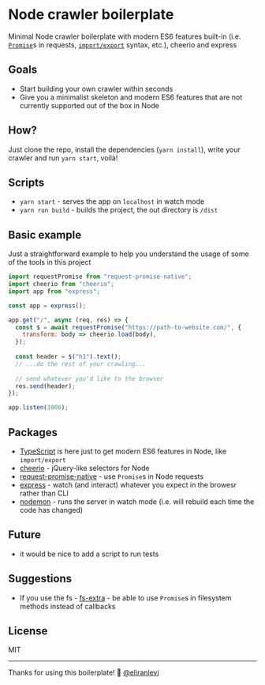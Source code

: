 # Node crawler boilerplate

Minimal Node crawler boilerplate with modern ES6 features built-in (i.e. [`Promise`](https://developer.mozilla.org/en-US/docs/Web/JavaScript/Reference/Global_Objects/Promise)s in requests, [`import/export`](https://developer.mozilla.org/en-US/docs/Web/JavaScript/Reference/Statements/import) syntax, etc.), cheerio and express

## Goals

- Start building your own crawler within seconds
- Give you a minimalist skeleton and modern ES6 features that are not currently supported out of the box in Node

## How?

Just clone the repo, install the dependencies (`yarn install`), write your crawler and run `yarn start`, voilà!

## Scripts

- `yarn start` - serves the app on `localhost` in watch mode
- `yarn run build` - builds the project, the out directory is `/dist`

## Basic example

Just a straightforward example to help you understand the usage of some of the tools in this project

```JavaScript
import requestPromise from "request-promise-native";
import cheerio from "cheerio";
import app from "express";

const app = express();

app.get("/", async (req, res) => {
  const $ = await requestPromise("https://path-to-website.com/", {
    transform: body => cheerio.load(body),
  });
  
  const header = $("h1").text();
  // ...do the rest of your crawling...
  
  // send whatever you'd like to the browser
  res.send(header);
});

app.listen(3000);

```

## Packages 

- [TypeScript](https://github.com/Microsoft/TypeScript) is here just to get modern ES6 features in Node, like `import/export`
- [cheerio](https://github.com/cheeriojs/cheerio) - jQuery-like selectors for Node
- [request-promise-native](https://github.com/request/request-promise-native) - use `Promise`s in Node requests
- [express](https://github.com/expressjs/express) - watch (and interact) whatever you expect in the browesr rather than CLI
- [nodemon](https://github.com/remy/nodemon) - runs the server in watch mode (i.e. will rebuild each time the code has changed)

## Future

- it would be nice to add a script to run tests

## Suggestions

- If you use the fs - [fs-extra](https://github.com/jprichardson/node-fs-extra) - be able to use `Promise`s in filesystem methods instead of callbacks

## License

MIT

---
Thanks for using this boilerplate! 🙏 [@eliranlevi](https://github.com/eliranlevi)
